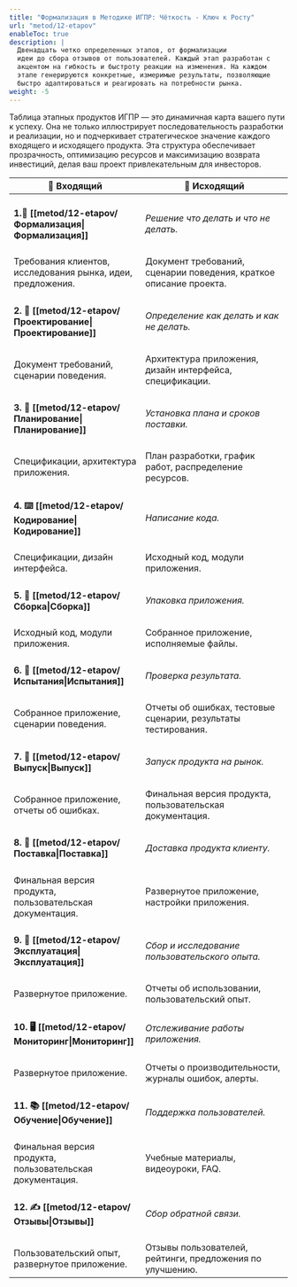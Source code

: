 ```yaml
---
title: "Формализация в Методике ИГПР: Чёткость - Ключ к Росту"
url: "metod/12-etapov"
enableToc: true
description: | 
  Двенадцать четко определенных этапов, от формализации
  идеи до сбора отзывов от пользователей. Каждый этап разработан с
  акцентом на гибкость и быстроту реакции на изменения. На каждом
  этапе генерируются конкретные, измеримые результаты, позволяющие
  быстро адаптироваться и реагировать на потребности рынка.
weight: -5
---
```

Таблица этапных продуктов ИГПР — это динамичная карта вашего пути к успеху. Она не только иллюстрирует последовательность разработки и реализации, но и подчеркивает стратегическое значение каждого входящего и исходящего продукта. Эта структура обеспечивает прозрачность, оптимизацию ресурсов и максимизацию возврата инвестиций, делая ваш проект привлекательным для инвесторов.

|🔽 Входящий|🔼 Исходящий|
|---|---|
|<h4>1.📝 [[metod/12-etapov/Формализация\|Формализация]]</h4>|_Решение что делать и что не делать._|
|Требования клиентов, исследования рынка, идеи, предложения. | Документ требований, сценарии поведения, краткое описание проекта.|
|<h4>2. 📐 [[metod/12-etapov/Проектирование\|Проектирование]]</h4>|_Определение как делать и как не делать._|
|Документ требований, сценарии поведения. | Архитектура приложения, дизайн интерфейса, спецификации.|
|<h4>3. 📅 [[metod/12-etapov/Планирование\|Планирование]]</h4>|_Установка плана и сроков поставки._|
|Спецификации, архитектура приложения. | План разработки, график работ, распределение ресурсов.|
|<h4>4. ⌨️ [[metod/12-etapov/Кодирование\|Кодирование]]</h4>|_Написание кода._|
|Спецификации, дизайн интерфейса. | Исходный код, модули приложения.|
|<h4>5. 🔧 [[metod/12-etapov/Сборка\|Сборка]]</h4>|_Упаковка приложения._|
|Исходный код, модули приложения. | Собранное приложение, исполняемые файлы.|
|<h4>6. 🐞 [[metod/12-etapov/Испытания\|Испытания]]</h4>|_Проверка результата._|
|Собранное приложение, сценарии поведения. | Отчеты об ошибках, тестовые сценарии, результаты тестирования.|
|<h4>7. 🚀 [[metod/12-etapov/Выпуск\|Выпуск]]</h4>|_Запуск продукта на рынок._|
|Собранное приложение, отчеты об ошибках.| Финальная версия продукта, пользовательская документация.|
|<h4>8. 🚚 [[metod/12-etapov/Поставка\|Поставка]]</h4>|_Доставка продукта клиенту._|
|Финальная версия продукта, пользовательская документация. | Развернутое приложение, настройки приложения.|
|<h4>9. 🤖 [[metod/12-etapov/Эксплуатация\|Эксплуатация]]</h4>|_Сбор и исследование пользовательского опыта._|
|Развернутое приложение. | Отчеты об использовании, пользовательский опыт.|
|<h4>10. 🖥️ [[metod/12-etapov/Мониторинг\|Мониторинг]]</h4>|_Отслеживание работы приложения._|
|Развернутое приложение. | Отчеты о производительности, журналы ошибок, алерты.|
|<h4>11. 📚 [[metod/12-etapov/Обучение\|Обучение]]</h4>|_Поддержка пользователей._|
|Финальная версия продукта, пользовательская документация. | Учебные материалы, видеоуроки, FAQ.|
|<h4>12. ✍️ [[metod/12-etapov/Отзывы\|Отзывы]]</h4>|_Сбор обратной связи._|
| Пользовательский опыт, развернутое приложение. | Отзывы пользователей, рейтинги, предложения по улучшению. |

